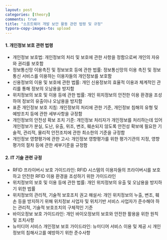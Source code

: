 ```yaml
---
layout: post
categories: [theory]
comments: true
title: "소프트웨어 개발 보안 활동 관련 법령 및 규정"
typora-copy-images-to: upload
---
```


#### 1. 개인정보 보호 관련 법령

- 개인정보 보호법: 개인정보의 처리  및 보호에 관한 사항을 정함으로써 개인의 자유와 권리를 보호함
- 정보통신망 이용촉진 및 정보보호 등에 관한 법률: 정보통신망의 이용 촉진 및 정보 통신 서비스를 이용하는 이용자들의 개인정보를 보호함
- 신용정보의 이용 및 보호에 관한 법률: 개인 신용정보의 효율적 이용과 체계적인 관리를 통해 정보의 오남용을 방지함
- 위치정보의 보호 및 이용 등에 관한 법률: 개인 위치정보의 안전한 이용 환경을 조성하여 정보의 유출이나 오남용을 방지함
- 표준 개인정보 보호 지침: 개인정보의 처리에 관한 기준, 개인정보 침해의 유형 및 예방조치 등에 관한 세부사항을 규정함
- 개인정보의 안전성 확보 조치 기준: 개인정보 처리자가 개인정보를 처리하는데 있어 개인정보가 분실, 도난, 유출, 위조, 변조, 훼손되지 않도록 안전성 확보에 필요한 기술적, 관리적, 물리적 안전조치에 관한 최소한의 기준을 규정함
- 개인정보 영향평가에 관한 고시: 개인정보 영향평가를 위한 평가기관의 지정, 영향평가의 절차 등에 관한 세부기준을 규정함

#### 2. IT 기술 관련 규정

- RFID 프라이버시 보호 가이드라인: RFID 시스템의 이용자들의 프라이버시를 보호하고 안전한 RFID 이용 환경을 조성하기 위한 가이드라인
- 위치정보의 보호 및 이용 등에 관한 법률: 개인 위치정보의 유출 및 오남용을 방지하기 위한 법률
- 위치정보의 관리적, 기술적 보호조치 권고 해설서: 개인 위치정보의 누출, 변조, 훼손 등을 방지하기 위해 위치정보 사업자 및 위치기반 서비스 사업자가 준수해야 하는 관리적, 기술적 보호조치의 구체적인 기준
- 바이오정보 보호 가이드라인: 개인 바이오정보의 보호와 안전한 활용을 위한 원칙 및 조치사항
- 뉴미디어 서비스 개인정보 보호 가이드라인: 뉴미디어 서비스 이용 및 제공 시 개인 정보의 침해사고를 예방하기 위한 준수사항 